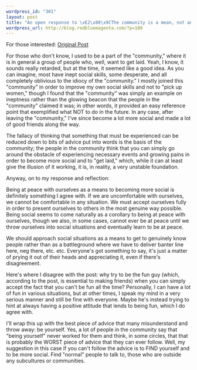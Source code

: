 ```yaml
--- 
wordpress_id: "301"
layout: post
title: "An open response to \xE2\x80\x9CThe community is a mean, not an end\xE2\x80\x9D"
wordpress_url: http://blog.redbluemagenta.com/?p=109
---
```

For those interested: <a href="http://be1man.blogspot.com/2007/08/community-is-mean-not-end.html">Original Post</a>

For those who don't know, I used to be a part of the "community," where it is in general a group of people who, well, want to get laid.  Yeah, I know, it sounds really retarded, but at the time, it seemed like a good idea.  As you can imagine, most have inept social skills, some desperate, and all completely oblivious to the idiocy of the "community."  I mostly joined this "community" in order to improve my own social skills and not to "pick up women," though I found that the "community" was simply an example on ineptness rather than the glowing beacon that the people in the "community" claimed it was; in other words, it provided an easy reference point that exemplified what NOT to do in the future.  In any case, after leaving the "community," I've since become a lot more social and made a lot of good friends along the way.

The fallacy of thinking that something that must be experienced can be reduced down to bits of advice put into words is the basis of the community; the people in the community think that you can simply go around the obstacle of experiencing necessary events and growing pains in order to become more social and to "get laid," which, while it can at least give the illusion of it working, it is, in reality, a very unstable foundation.

Anyway, on to my response and reflection:

Being at peace with ourselves as a means to becoming more social is definitely something I agree with.  If we are uncomfortable with ourselves, we cannot be comfortable in any situation.  We must accept ourselves fully in order to present ourselves to others in the most genuine way possible.  Being social seems to come naturally as a corollary to being at peace with ourselves, though we also, in some cases, cannot ever be at peace until we throw ourselves into social situations and eventually learn to be at peace.

We should approach social situations as a means to get to genuinely know people rather than as a battleground where we have to deliver banter line here, neg there, etc. etc.  Everyone's got something to say, it's just a matter of prying it out of their heads and appreciating it, even if there's disagreement.

Here's where I disagree with the post: why try to be the fun guy (which, according to the post, is essential to making friends) when you can simply accept the fact that you can't be fun all the time?  Personally, I can have a lot of fun in various situations, but at other times, I speak my mind in a very serious manner and still be fine with everyone.  Maybe he's instead trying to hint at always having a positive attitude that lends to being fun, which I do agree with.

I'll wrap this up with the best piece of advice that many misunderstand and throw away: be yourself.  Yes, a lot of people in the community say that "being yourself" never worked for them and think, in some circles, that that is probably the WORST piece of advice that they can ever follow.  Well, my suggestion in this case if you can't follow the advice is to FIND yourself and to be more social.  Find "normal" people to talk to, those who are outside any subcultures or communities.
